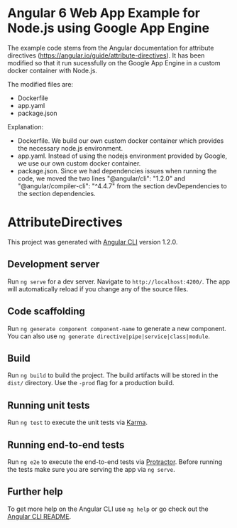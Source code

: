 # Angular 6 Web App Example for Node.js using Google App Engine

The example code stems from the Angular documentation for attribute directives (https://angular.io/guide/attribute-directives). It has been modified so that it run sucessfully on the Google App Engine in a custom docker container with Node.js.

The modified files are:
- Dockerfile
- app.yaml
- package.json

Explanation:
- Dockerfile. We build our own custom docker container which provides the necessary node.js environment.
- app.yaml. Instead of using the nodejs environment provided by Google, we use our own custom docker container.
- package.json. Since we had dependencies issues when running the code, we moved the two lines "@angular/cli": "1.2.0" and "@angular/compiler-cli": "^4.4.7" from the section devDependencies to the section dependencies.


# AttributeDirectives

This project was generated with [Angular CLI](https://github.com/angular/angular-cli) version 1.2.0.

## Development server

Run `ng serve` for a dev server. Navigate to `http://localhost:4200/`. The app will automatically reload if you change any of the source files.

## Code scaffolding

Run `ng generate component component-name` to generate a new component. You can also use `ng generate directive|pipe|service|class|module`.

## Build

Run `ng build` to build the project. The build artifacts will be stored in the `dist/` directory. Use the `-prod` flag for a production build.

## Running unit tests

Run `ng test` to execute the unit tests via [Karma](https://karma-runner.github.io).

## Running end-to-end tests

Run `ng e2e` to execute the end-to-end tests via [Protractor](http://www.protractortest.org/).
Before running the tests make sure you are serving the app via `ng serve`.

## Further help

To get more help on the Angular CLI use `ng help` or go check out the [Angular CLI README](https://github.com/angular/angular-cli/blob/master/README.md).
